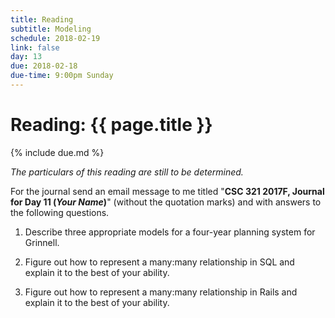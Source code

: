```yaml
---
title: Reading
subtitle: Modeling
schedule: 2018-02-19
link: false
day: 13
due: 2018-02-18
due-time: 9:00pm Sunday
---
```

# Reading: {{ page.title }}

{% include due.md %}

_The particulars of this reading are still to be determined._

For the journal send an email message to me titled "**CSC 321 2017F,
Journal for Day 11 (*Your Name*)**" (without the quotation marks) and
with answers to the following questions.

1. Describe three appropriate models for a four-year planning system for Grinnell.

2. Figure out how to represent a many:many relationship in SQL and explain it
to the best of your ability.

2. Figure out how to represent a many:many relationship in Rails and explain it
to the best of your ability.
